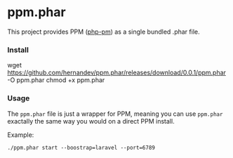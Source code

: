 # ppm.phar

This project provides PPM ([php-pm](https://github.com/php-pm/php-pm)) as a single bundled .phar file.

### Install

wget https://github.com/hernandev/ppm.phar/releases/download/0.0.1/ppm.phar -O ppm.phar
chmod +x ppm.phar


### Usage

The `ppm.phar` file is just a wrapper for PPM, meaning you can use `ppm.phar` exactally the same way you
would on a direct PPM install.

Example:

```
./ppm.phar start --boostrap=laravel --port=6789
```
